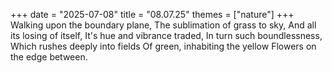 +++
date = "2025-07-08"
title = "08.07.25"
themes = ["nature"]
+++
Walking upon the boundary plane,
The sublimation of grass to sky,
And all its losing of itself,
It's hue and vibrance traded,
In turn such boundlessness,
Which rushes deeply into fields
Of green, inhabiting the yellow
Flowers on the edge between.
